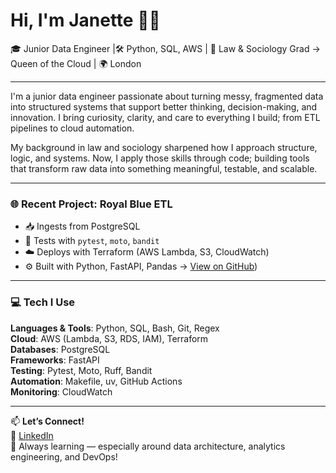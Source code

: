 # Hi, I'm Janette  👋🏿

🎓 Junior Data Engineer |🛠 Python, SQL, AWS | 🧠 Law & Sociology Grad → Queen of the Cloud | 🌍 London

---

I'm a junior data engineer passionate about turning messy, fragmented data into structured systems that support better thinking, decision-making, and innovation. I bring curiosity, clarity, and care to everything I build; from ETL pipelines to cloud automation.

My background in law and sociology sharpened how I approach structure, logic, and systems. Now, I apply those skills through code; building tools that transform raw data into something meaningful, testable, and scalable.

---
### 🌐 Recent Project: Royal Blue ETL
- 📥 Ingests from PostgreSQL
- 🧪 Tests with `pytest`, `moto`, `bandit`
- ☁️ Deploys with Terraform (AWS Lambda, S3, CloudWatch)
- ⚙️ Built with Python, FastAPI, Pandas
→ [View on GitHub](https://github.com/JanetteSamuels/royal-blue))
---

### 💻 Tech I Use

**Languages & Tools**: Python, SQL, Bash, Git, Regex  
**Cloud**: AWS (Lambda, S3, RDS, IAM), Terraform  
**Databases**: PostgreSQL  
**Frameworks**: FastAPI  
**Testing**: Pytest, Moto, Ruff, Bandit  
**Automation**: Makefile, uv, GitHub Actions  
**Monitoring**: CloudWatch

---

📫 **Let’s Connect!**  
💼 [LinkedIn](https://linkedin.com/in/janettesamuels)  
🌱 Always learning — especially around data architecture, analytics engineering, and DevOps!

